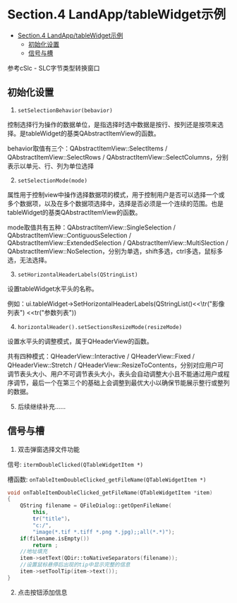# Section.4 LandApp/tableWidget示例

<!-- @import "[TOC]" {cmd="toc" depthFrom=1 depthTo=6 orderedList=false} -->

<!-- code_chunk_output -->

- [Section.4 LandApp/tableWidget示例](#section4-landapptablewidget示例)
  - [初始化设置](#初始化设置)
  - [信号与槽](#信号与槽)

<!-- /code_chunk_output -->

参考cSlc - SLC字节类型转换窗口

## 初始化设置

1. `setSelectionBehavior(bebavior)` 
   
控制选择行为操作的数据单位，是指选择时选中数据是按行、按列还是按项来选择。是tableWidget的基类QAbstractItemView的函数。

behavior取值有三个：QAbstractItemView::SelectItems / QAbstractItemView::SelectRows / QAbstractItemView::SelectColumns，分别表示以单元、行、列为单位选择

2. `setSelectionMode(mode)` 
   
属性用于控制view中操作选择数据项的模式，用于控制用户是否可以选择一个或多个数据项，以及在多个数据项选择中，选择是否必须是一个连续的范围。也是tableWidget的基类QAbstractItemView的函数。 

mode取值共有五种：QAbstractItemView::SingleSelection / QAbstractItemView::ContiguousSelection / 
QAbstractItemView::ExtendedSelection / 
QAbstractItemView::MultiSlection / 
QAbstractItemView::NoSelection，分别为单选，shift多选，ctrl多选，鼠标多选，无法选择。

3. `setHorizontalHeaderLabels(QStringList)` 

设置tableWidget水平头的名称。 

例如：ui.tableWidget->SetHorizontalHeaderLabels(QStringList()<\<\tr("影像列表") \<\<tr("参数列表"))

4. `horizontalHeader().setSectionsResizeMode(resizeMode)`

设置水平头的调整模式，属于QHeaderView的函数。

共有四种模式：QHeaderView::Interactive / QHeaderView::Fixed / QHeaderView::Stretch / QHeaderView::ResizeToContents，分别对应用户可调节表头大小、用户不可调节表头大小，表头会自动调整大小且不能通过用户或程序调节，最后一个在第三个的基础上会调整到最优大小以确保节能展示整行或整列的数据。

5. 后续继续补充......


## 信号与槽

1. 双击弹窗选择文件功能

信号: `itermDoubleClicked(QTableWidgetItem *)`

槽函数: `onTableItemDoubleClicked_getFileName(QTableWidgetItem *)`

```C++
void onTableItemDoubleClicked_getFileName(QTableWidgetItem *item)
{
    QString filename = QFileDialog::getOpenFileName(
        this, 
        tr("title")， 
        "c:/", 
        "image(*.tif *.tiff *.png *.jpg);;all(*.*)");
    if(filename.isEmpty())
        return ;
    //地址填充
    item->setText(QDir::toNativeSeparators(filename));
    //设置鼠标悬停后出现的tip中显示完整的信息
    item->setToolTip(item->text()); 
}
```

2. 点击按钮添加信息